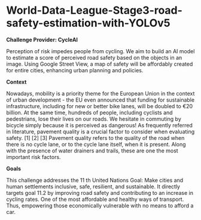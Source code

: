 # World-Data-League-Stage3-road-safety-estimation-with-YOLOv5

**Challenge Provider: CycleAI**


Perception of risk impedes people from cycling. We aim to build an AI model to estimate a
score of perceived road safety based on the objects in an image. Using Google Street View,
a map of safety will be affordably created for entire cities, enhancing urban planning and
policies.


**Context**


Nowadays, mobility is a priority theme for the European Union in the context of urban
development - the EU even announced that funding for sustainable infrastructure,
including for new or better bike lanes, will be doubled to €20 billion. At the same time,
hundreds of people, including cyclists and pedestrians, lose their lives on our roads. We
hesitate in commuting by bicycle simply because it is perceived as dangerous!
As frequently referred in literature, pavement quality is a crucial factor to consider when
evaluating safety. [1] [2] [3] Pavement quality refers to the quality of the road when there
is no cycle lane, or to the cycle lane itself, when it is present. Along with the presence of
water drainers and trails, these are one the most important risk factors.


**Goals**


This challenge addresses the 11
th United Nations Goal: Make cities and human settlements
inclusive, safe, resilient, and sustainable. It directly targets goal 11.2 by improving road
safety and contributing to an increase in cycling rates. One of the most affordable and
healthy ways of transport. Thus, empowering those economically vulnerable with no
means to afford a car.
 
